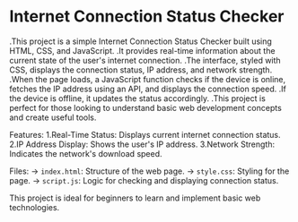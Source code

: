 # Internet Connection Status Checker

.This project is a simple Internet Connection Status Checker built using HTML, CSS, and JavaScript.
.It provides real-time information about the current state of the user's internet connection. 
.The interface, styled with CSS, displays the connection status, IP address, and network strength.
.When the page loads, a JavaScript function checks if the device is online, fetches the IP address using an API, and displays the connection speed.
.If the device is offline, it updates the status accordingly.
.This project is perfect for those looking to understand basic web development concepts and create useful tools.

Features:
1.Real-Time Status: Displays current internet connection status.
2.IP Address Display: Shows the user's IP address.
3.Network Strength: Indicates the network's download speed.

Files:
-> `index.html`: Structure of the web page.
-> `style.css`: Styling for the page.
-> `script.js`: Logic for checking and displaying connection status.

This project is ideal for beginners to learn and implement basic web technologies.
